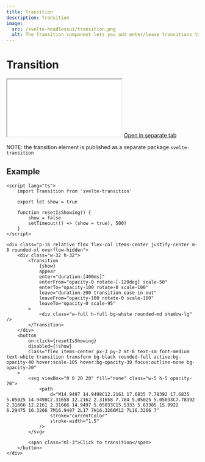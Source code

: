 ```yaml
---
title: Transition
description: Transition
image:
  src: /svelte-headlessui/transition.png
  alt: The Transition component lets you add enter/leave transitions to conditionally rendered elements, using CSS classes to control the actual transition styles in the different stages of the transition.
---
```


# Transition

<iframe class="w-full h-[378px] rounded-xl border-none" src="./example/transition"></iframe>
<a href="./example/transition" target="_blank">
	Open in separate tab
</a>

NOTE: the transition element is published as a separate package `svelte-transition`

## Example

```svelte
<script lang="ts">
	import Transition from 'svelte-transition'

	export let show = true

	function resetIsShowing() {
		show = false
		setTimeout(() => (show = true), 500)
	}
</script>

<div class="p-16 relative flex flex-col items-center justify-center m-8 rounded-xl overflow-hidden">
	<div class="w-32 h-32">
		<Transition
			{show}
			appear
			enter="duration-[400ms]"
			enterFrom="opacity-0 rotate-[-120deg] scale-50"
			enterTo="opacity-100 rotate-0 scale-100"
			leave="duration-200 transition ease-in-out"
			leaveFrom="opacity-100 rotate-0 scale-100"
			leaveTo="opacity-0 scale-95"
		>
			<div class="w-full h-full bg-white rounded-md shadow-lg" />
		</Transition>
	</div>
	<button
		on:click={resetIsShowing}
		disabled={!show}
		class="flex items-center px-3 py-2 mt-8 text-sm font-medium text-white transition transform bg-black rounded-full active:bg-opacity-40 hover:scale-105 hover:bg-opacity-30 focus:outline-none bg-opacity-20"
	>
		<svg viewBox="0 0 20 20" fill="none" class="w-5 h-5 opacity-70">
			<path
				d="M14.9497 14.9498C12.2161 17.6835 7.78392 17.6835 5.05025 14.9498C2.31658 12.2162 2.31658 7.784 5.05025 5.05033C7.78392 2.31666 12.2161 2.31666 14.9497 5.05033C15.5333 5.63385 15.9922 6.29475 16.3266 7M16.9497 2L17 7H16.3266M12 7L16.3266 7"
				stroke="currentColor"
				stroke-width="1.5"
			/>
		</svg>

		<span class="ml-3">Click to transition</span>
	</button>
</div>
```
